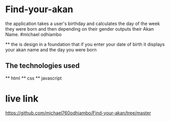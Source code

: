 # Find-your-akan
the application takes a user's birthday and calculates the day of the week they were born and then depending on their gender outputs their Akan Name. 
#michael odhiambo

** the is design in a foundation that if you enter your date of birth it displays your akan name and the day you were born 
## The technologies used
** html
** css
** javascript


# live link
https://github.com/michael760odhiambo/Find-your-akan/tree/master

